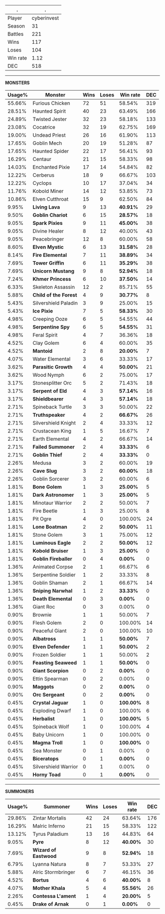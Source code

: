 .|.
|-|-
Player|cyberinvest
Season|31
Battles|221
Wins|117
Loses|104
Win rate|1.12
DEC|518

---
**MONSTERS**

Usage%|Monster|Wins|Loses|Win rate|DEC|
-|-|-|-|-|-|
55.66%|Furious Chicken|72|51|58.54%|319|
28.51%|Haunted Spirit|40|23|63.49%|166|
24.89%|Twisted Jester|32|23|58.18%|133|
23.08%|Cocatrice|32|19|62.75%|169|
19.00%|Undead Priest|26|16|61.90%|113|
17.65%|Goblin Mech|20|19|51.28%|87|
17.65%|Haunted Spider|22|17|56.41%|93|
16.29%|Centaur|21|15|58.33%|98|
14.03%|Enchanted Pixie|17|14|54.84%|82|
12.22%|Cerberus|18|9|66.67%|103|
12.22%|Cyclops|10|17|37.04%|34|
11.76%|Kobold Miner|14|12|53.85%|73|
10.86%|Elven Cutthroat|15|9|62.50%|84|
9.95%|**Living Lava**|9|13|**40.91%**|29|
9.50%|**Goblin Chariot**|6|15|**28.57%**|18|
9.05%|**Spark Pixies**|9|11|**45.00%**|38|
9.05%|Divine Healer|8|12|40.00%|43|
9.05%|Peacebringer|12|8|60.00%|58|
8.60%|**Elven Mystic**|6|13|**31.58%**|28|
8.14%|**Fire Elemental**|7|11|**38.89%**|34|
7.69%|**Tower Griffin**|6|11|**35.29%**|38|
7.69%|**Unicorn Mustang**|9|8|**52.94%**|18|
7.24%|**Khmer Princess**|6|10|**37.50%**|14|
6.33%|Skeleton Assassin|12|2|85.71%|55|
5.88%|**Child of the Forest**|4|9|**30.77%**|8|
5.43%|Silvershield Paladin|3|9|25.00%|15|
5.43%|**Ice Pixie**|7|5|**58.33%**|30|
4.98%|Creeping Ooze|6|5|54.55%|44|
4.98%|**Serpentine Spy**|6|5|**54.55%**|31|
4.98%|Feral Spirit|4|7|36.36%|18|
4.52%|Clay Golem|6|4|60.00%|35|
4.52%|**Mantoid**|2|8|**20.00%**|7|
4.07%|Water Elemental|3|6|33.33%|17|
3.62%|**Parasitic Growth**|4|4|**50.00%**|21|
3.62%|Wood Nymph|6|2|75.00%|17|
3.17%|Stonesplitter Orc|5|2|71.43%|18|
3.17%|**Serpent of Eld**|4|3|**57.14%**|16|
3.17%|**Shieldbearer**|4|3|**57.14%**|18|
2.71%|Spineback Turtle|3|3|50.00%|22|
2.71%|**Truthspeaker**|4|2|**66.67%**|26|
2.71%|Silvershield Knight|2|4|33.33%|12|
2.71%|Crustacean King|1|5|16.67%|7|
2.71%|Earth Elemental|4|2|66.67%|14|
2.71%|**Failed Summoner**|2|4|**33.33%**|6|
2.71%|**Goblin Thief**|2|4|**33.33%**|0|
2.26%|Medusa|3|2|60.00%|19|
2.26%|**Cave Slug**|3|2|**60.00%**|18|
2.26%|Goblin Sorcerer|3|2|60.00%|6|
1.81%|**Bone Golem**|1|3|**25.00%**|5|
1.81%|**Dark Astronomer**|1|3|**25.00%**|5|
1.81%|Minotaur Warrior|2|2|50.00%|7|
1.81%|Fire Beetle|1|3|25.00%|8|
1.81%|Pit Ogre|4|0|100.00%|24|
1.81%|**Lone Boatman**|2|2|**50.00%**|11|
1.81%|Stone Golem|3|1|75.00%|12|
1.81%|**Luminous Eagle**|2|2|**50.00%**|12|
1.81%|**Kobold Bruiser**|1|3|**25.00%**|0|
1.81%|**Goblin Fireballer**|0|4|**0.00%**|0|
1.36%|Animated Corpse|2|1|66.67%|6|
1.36%|Serpentine Soldier|1|2|33.33%|8|
1.36%|Goblin Shaman|2|1|66.67%|14|
1.36%|**Sniping Narwhal**|1|2|**33.33%**|0|
1.36%|**Death Elemental**|0|3|**0.00%**|0|
1.36%|Giant Roc|0|3|0.00%|0|
0.90%|Brownie|1|1|50.00%|7|
0.90%|Flesh Golem|2|0|100.00%|14|
0.90%|Peaceful Giant|2|0|100.00%|10|
0.90%|**Albatross**|1|1|**50.00%**|7|
0.90%|**Elven Defender**|1|1|**50.00%**|2|
0.90%|Frozen Soldier|1|1|50.00%|2|
0.90%|**Feasting Seaweed**|1|1|**50.00%**|0|
0.90%|**Giant Scorpion**|0|2|**0.00%**|0|
0.90%|Ettin Spearman|0|2|0.00%|0|
0.90%|**Maggots**|0|2|**0.00%**|0|
0.90%|**Orc Sergeant**|0|2|**0.00%**|0|
0.45%|**Crystal Jaguar**|1|0|**100.00%**|8|
0.45%|Exploding Dwarf|1|0|100.00%|6|
0.45%|**Herbalist**|1|0|**100.00%**|5|
0.45%|Spineback Wolf|1|0|100.00%|4|
0.45%|Baby Unicorn|1|0|100.00%|0|
0.45%|**Magma Troll**|1|0|**100.00%**|0|
0.45%|Sea Monster|0|1|0.00%|0|
0.45%|**Biceratops**|0|1|**0.00%**|0|
0.45%|Silvershield Warrior|0|1|0.00%|0|
0.45%|**Horny Toad**|0|1|**0.00%**|0|

---
**SUMMONERS**

Usage%|Summoner|Wins|Loses|Win rate|DEC|
-|-|-|-|-|-|
29.86%|Zintar Mortalis|42|24|63.64%|176|
16.29%|Malric Inferno|21|15|58.33%|122|
13.12%|Tyrus Paladium|13|16|44.83%|64|
9.05%|**Pyre**|8|12|**40.00%**|30|
7.69%|**Wizard of Eastwood**|9|8|**52.94%**|18|
6.79%|Lyanna Natura|8|7|53.33%|27|
5.88%|Alric Stormbringer|6|7|46.15%|36|
4.52%|**Bortus**|4|6|**40.00%**|8|
4.07%|**Mother Khala**|5|4|**55.56%**|26|
2.26%|**Contessa L'ament**|1|4|**20.00%**|5|
0.45%|**Drake of Arnak**|0|1|**0.00%**|0|
